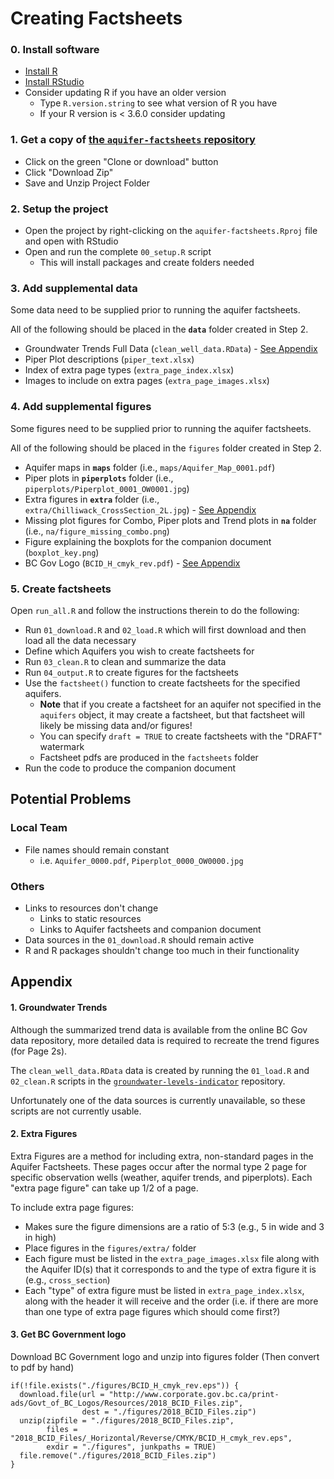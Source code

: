 # Creating Factsheets

### 0. Install software
- [Install R](https://mirror.its.sfu.ca/mirror/CRAN/)
- [Install RStudio](https://rstudio.com/products/rstudio/download/#download)
- Consider updating R if you have an older version 
  - Type `R.version.string` to see what version of R you have
  - If your R version is < 3.6.0 consider updating

### 1. Get a copy of [the `aquifer-factsheets` repository](https://github.com/bcgov/aquifer-factsheets)
- Click on the green "Clone or download" button
- Click "Download Zip"
- Save and Unzip Project Folder
  
### 2. Setup the project
- Open the project by right-clicking on the `aquifer-factsheets.Rproj` file and open with RStudio
- Open and run the complete `00_setup.R` script
  - This will install packages and create folders needed
  
### 3. Add supplemental data
Some data need to be supplied prior to running the aquifer factsheets.

All of the following should be placed in the **`data`** folder created in Step 2.

- Groundwater Trends Full Data (`clean_well_data.RData`) - [See Appendix](#1-groundwater-trends)
- Piper Plot descriptions (`piper_text.xlsx`)
- Index of extra page types (`extra_page_index.xlsx`)
- Images to include on extra pages (`extra_page_images.xlsx`)
  
### 4. Add supplemental figures
Some figures need to be supplied prior to running the aquifer factsheets.

All of the following should be placed in the `figures` folder created in Step 2.

- Aquifer maps in **`maps`** folder (i.e., `maps/Aquifer_Map_0001.pdf`)
- Piper plots in **`piperplots`** folder (i.e., `piperplots/Piperplot_0001_OW0001.jpg`)
- Extra figures in **`extra`** folder (i.e., `extra/Chilliwack_CrossSection_2L.jpg`) - [See Appendix](#2-extra-figures)
- Missing plot figures for Combo, Piper plots and Trend plots in **`na`** folder (i.e., `na/figure_missing_combo.png`)
- Figure explaining the boxplots for the companion document (`boxplot_key.png`)
- BC Gov Logo (`BCID_H_cmyk_rev.pdf`) - [See Appendix](#3-get-bc-government-logo)

### 5. Create factsheets
Open `run_all.R` and follow the instructions therein to do the following:

- Run `01_download.R` and `02_load.R` which will first download and then load all the data necessary
- Define which Aquifers you wish to create factsheets for
- Run `03_clean.R` to clean and summarize the data
- Run `04_output.R` to create figures for the factsheets
- Use the `factsheet()` function to create factsheets for the specified aquifers. 
  - **Note** that if you create a factsheet for an aquifer not specified in the `aquifers` object, it may create a factsheet, but that factsheet will likely be missing data and/or figures!
  - You can specify `draft = TRUE` to create factsheets with the "DRAFT" watermark
  - Factsheet pdfs are produced in the `factsheets` folder
- Run the code to produce the companion document
  
## Potential Problems

### Local Team
- File names should remain constant
  - i.e. `Aquifer_0000.pdf`, `Piperplot_0000_OW0000.jpg`

### Others
- Links to resources don't change 
  - Links to static resources
  - Links to Aquifer factsheets and companion document
- Data sources in the `01_download.R` should remain active
- R and R packages shouldn't change too much in their functionality


## Appendix

#### 1. Groundwater Trends
Although the summarized trend data is available from the online BC Gov data repository, more detailed data is required to recreate the trend figures (for Page 2s). 

The `clean_well_data.RData` data is created by running the `01_load.R` and `02_clean.R` scripts in the [`groundwater-levels-indicator`](https://github.com/bcgov/groundwater-levels-indicator) repository. 

Unfortunately one of the data sources is currently unavailable, so these scripts are not currently usable.

#### 2. Extra Figures

Extra Figures are a method for including extra, non-standard pages in the Aquifer Factsheets. These pages occur after the normal type 2 page for specific observation wells (weather, aquifer trends, and piperplots). Each "extra page figure" can take up 1/2 of a page. 

To include extra page figures:

- Makes sure the figure dimensions are a ratio of 5:3 (e.g., 5 in wide and 3 in high)
- Place figures in the `figures/extra/` folder
- Each figure must be listed in the `extra_page_images.xlsx` file along with the Aquifer ID(s) that it corresponds to and the type of extra figure it is (e.g., `cross_section`)
- Each "type" of extra figure must be listed in `extra_page_index.xlsx`, along with the header it will receive and the order (i.e. if there are more than one type of extra page figures which should come first?)

#### 3. Get BC Government logo 

Download BC Government logo and unzip into figures folder (Then convert to pdf by hand)
```
if(!file.exists("./figures/BCID_H_cmyk_rev.eps")) {
  download.file(url = "http://www.corporate.gov.bc.ca/print-ads/Govt_of_BC_Logos/Resources/2018_BCID_Files.zip",
                dest = "./figures/2018_BCID_Files.zip")
  unzip(zipfile = "./figures/2018_BCID_Files.zip",
        files = "2018_BCID_Files/_Horizontal/Reverse/CMYK/BCID_H_cmyk_rev.eps",
        exdir = "./figures", junkpaths = TRUE)
  file.remove("./figures/2018_BCID_Files.zip")
}
```
